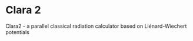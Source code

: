 Clara 2
=======

Clara2 - a parallel classical radiation calculator based on Liénard-Wiechert potentials

